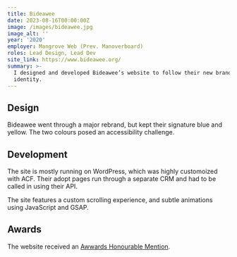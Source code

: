 ```yaml
---
title: Bideawee
date: 2023-08-16T00:00:00Z
image: /images/bideawee.jpg
image_alt: ''
year: '2020'
employer: Mangrove Web (Prev. Manoverboard)
roles: Lead Design, Lead Dev
site_link: https://www.bideawee.org/
summary: >-
  I designed and developed Bideawee’s website to follow their new brand
  identity.
---
```

## Design

Bideawee went through a major rebrand, but kept their signature blue and yellow. The two colours posed an accessibility challenge.

## Development

The site is mostly running on WordPress, which was highly customoized with ACF. Their adopt pages run through a separate CRM and had to be called in using their API.

The site features a custom scrolling experience, and subtle animations using JavaScript and GSAP.

## Awards

The website received an [Awwards Honourable Mention](https://www.awwwards.com/sites/bideawee#color-typography).